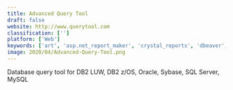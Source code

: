 ```yaml
---
title: Advanced Query Tool
draft: false 
website: http://www.querytool.com
classification: ['']
platform: ['Web']
keywords: ['art', 'asp.net_report_maker', 'crystal_reports', 'dbeaver', 'gridgain_in-memory_data_fabric', 'heidisql', 'mysql_workbench', 'oracle_olap', 'sql_developer', 'sql_formatter_for_sql_server', 'sql_server_2017', 'sharpdevelop_reports', 'sisense', 'teamsql', 'telerik_reporting', 'valentina_reports', 'valentina_studio', 'windward_autotag']
image: 2020/04/Advanced-Query-Tool.png
---
```

Database query tool for DB2 LUW, DB2 z/OS, Oracle, Sybase, SQL Server, MySQL